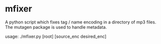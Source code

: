 # mfixer

A python script which fixes tag / name encoding in a directory of mp3 files. The mutagen package is used to handle metadata.

usage: ./mfixer.py [root] [source_enc desired_enc]
